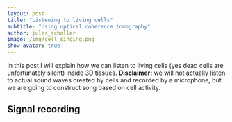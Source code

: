```yaml
---
layout: post
title: "Listening to living cells"
subtitle: "Using optical coherence tomography"
author: jules_scholler
image: /img/cell_singing.png
show-avatar: true
---
```


In this post I will explain how we can listen to living cells (yes dead cells are unfortunately silent) inside 3D tissues.
**Disclaimer:** we will not actually listen to actual sound waves created by cells and recorded by a microphone, but we are going to construct song based on cell activity.

## Signal recording
